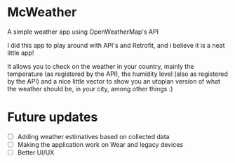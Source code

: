 # McWeather
A simple weather app using OpenWeatherMap's API

I did this app to play around with API's and Retrofit, and i believe it is a neat little app!

It allows you to check on the weather in your country, mainly the temperature (as registered by the API), 
the humidity level (also as registered by the API) and a nice little vector to show you an utopian version of what the weather should be, in your city, among other things :)

# Future updates

- [ ] Adding weather estimatives based on collected data
- [ ] Making the application work on Wear and legacy devices
- [ ] Better UI/UX

